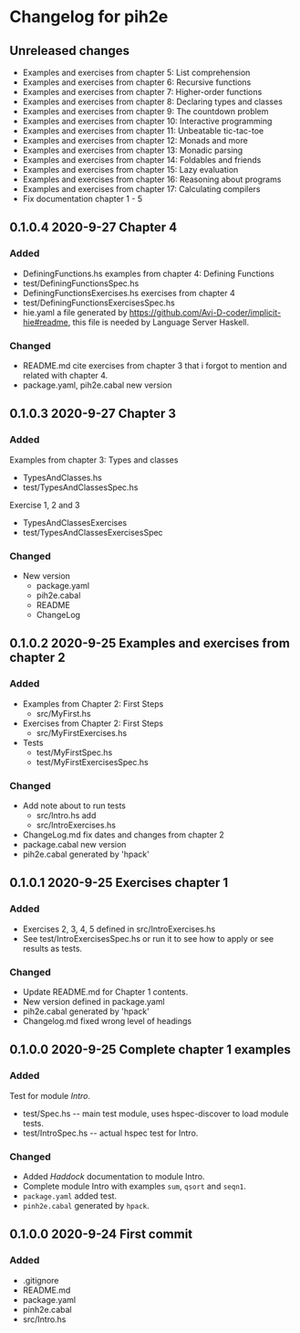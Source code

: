 # Changelog for pih2e

## Unreleased changes

* Examples and exercises from chapter 5: List comprehension
* Examples and exercises from chapter 6: Recursive functions
* Examples and exercises from chapter 7: Higher-order functions
* Examples and exercises from chapter 8: Declaring types and classes
* Examples and exercises from chapter 9: The countdown problem
* Examples and exercises from chapter 10: Interactive programming
* Examples and exercises from chapter 11: Unbeatable tic-tac-toe
* Examples and exercises from chapter 12: Monads and more
* Examples and exercises from chapter 13: Monadic parsing
* Examples and exercises from chapter 14: Foldables and friends
* Examples and exercises from chapter 15: Lazy evaluation
* Examples and exercises from chapter 16: Reasoning about programs
* Examples and exercises from chapter 17: Calculating compilers
* Fix documentation chapter 1 - 5

## 0.1.0.4 2020-9-27  Chapter 4

### Added

* DefiningFunctions.hs examples from chapter 4: Defining Functions
* test/DefiningFunctionsSpec.hs
* DefiningFunctionsExercises.hs exercises from chapter 4
* test/DefiningFunctionsExercisesSpec.hs
* hie.yaml a file generated by <https://github.com/Avi-D-coder/implicit-hie#readme>,
  this file is needed by Language Server Haskell.

### Changed 

* README.md cite exercises from chapter 3 that i forgot to mention and 
  related with chapter 4.
* package.yaml, pih2e.cabal new version

## 0.1.0.3 2020-9-27  Chapter 3

### Added

Examples from chapter 3: Types and classes
* TypesAndClasses.hs
* test/TypesAndClassesSpec.hs

Exercise 1, 2 and 3
* TypesAndClassesExercises
* test/TypesAndClassesExercisesSpec


### Changed

* New version
  * package.yaml
  * pih2e.cabal
  * README
  * ChangeLog

## 0.1.0.2 2020-9-25 Examples and exercises from chapter 2

### Added

* Examples from Chapter 2: First Steps
  * src/MyFirst.hs
* Exercises from Chapter 2: First Steps
  * src/MyFirstExercises.hs
* Tests
  * test/MyFirstSpec.hs
  * test/MyFirstExercisesSpec.hs

### Changed

* Add note about to run tests 
  * src/Intro.hs add
  * src/IntroExercises.hs
* ChangeLog.md fix dates and changes from chapter 2
* package.cabal new version 
* pih2e.cabal generated by 'hpack'

## 0.1.0.1 2020-9-25 Exercises chapter 1

### Added

* Exercises 2, 3, 4, 5 defined in src/IntroExercises.hs
* See test/IntroExercisesSpec.hs or run it to see how
  to apply or see results as tests.

### Changed
* Update README.md for Chapter 1 contents.
* New version defined in package.yaml
* pih2e.cabal generated by 'hpack'
* Changelog.md fixed wrong level of headings

## 0.1.0.0 2020-9-25 Complete chapter 1 examples

### Added

Test for module *Intro*.
* test/Spec.hs -- main test module, uses hspec-discover to load module tests.
* test/IntroSpec.hs -- actual hspec test for Intro.

### Changed
* Added *Haddock* documentation to module Intro.
* Complete module Intro with examples `sum`, `qsort` and `seqn1`.
* `package.yaml` added test.
* `pinh2e.cabal` generated by `hpack`.


## 0.1.0.0 2020-9-24 First commit

### Added
* .gitignore
* README.md
* package.yaml
* pinh2e.cabal
* src/Intro.hs
